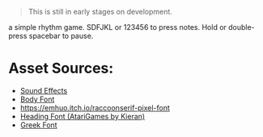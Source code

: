 >This is still in early stages on development.

a simple rhythm game.
SDFJKL or 123456 to press notes.
Hold or double-press spacebar to pause.

# Asset Sources:
- [Sound Effects](https://www.echosoundworks.com/eswanalogsnares)
- [Body Font](https://caffinate.itch.io/abaddon)
- https://emhuo.itch.io/raccoonserif-pixel-font
- [Heading Font (AtariGames by Kieran)](https://nimblebeastscollective.itch.io/nb-pixel-font-bundle)
- [Greek Font](https://grixel.gr/#)
